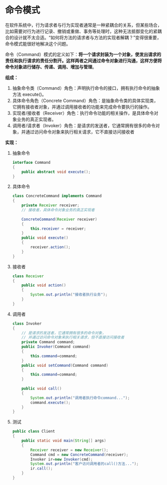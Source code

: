 # 命令模式

在软件系统中，行为请求者与行为实现者通常是一种紧耦合的关系，但某些场合，比如需要对行为进行记录、撤销或重做、事务等处理时，这种无法抵御变化的紧耦合的设计就不太合适。“如何将方法的请求者与方法的实现者解耦？”变得很重要，命令模式能很好地解决这个问题。

命令（Command）模式的定义如下：**将一个请求封装为一个对象，使发出请求的责任和执行请求的责任分割开。这样两者之间通过命令对象进行沟通，这样方便将命令对象进行储存、传递、调用、增加与管理**。

**组成：**

1. 抽象命令类（Command）角色：声明执行命令的接口，拥有执行命令的抽象方法 execute()。
2. 具体命令角色（Concrete  Command）角色：是抽象命令类的具体实现类，它拥有接收者对象，并通过调用接收者的功能来完成命令要执行的操作。
3. 实现者/接收者（Receiver）角色：执行命令功能的相关操作，是具体命令对象业务的真正实现者。
4. 调用者/请求者（Invoker）角色：是请求的发送者，它通常拥有很多的命令对象，并通过访问命令对象来执行相关请求，它不直接访问接收者

**实现：**

1. 抽象命令

   ```java
   interface Command
   {
       public abstract void execute();
   }
   ```

2. 具体命令

   ```java
   class ConcreteCommand implements Command
   {
       private Receiver receiver;
       // 接收者，具体命令对象业务的真正实现者
       
       ConcreteCommand(Receiver receiver)
       {
           this.receiver = receiver;
       }
       public void execute()
       {
           receiver.action();
       }
   }
   ```

3. 接收者

   ```java
   class Receiver
   {
       public void action()
       {
           System.out.println("接收者执行业务");
       }
   }
   ```

4. 调用者

   ```java
   class Invoker
   {
       // 是请求的发送者，它通常拥有很多的命令对象，
       // 并通过访问命令对象来执行相关请求，但不直接访问接收者
       private Command command;
       public Invoker(Command command)
       {
           this.command=command;
       }
       public void setCommand(Command command)
       {
           this.command=command;
       }
       
       public void call()
       {
           System.out.println("调用者执行命令command...");
           command.execute();
       }
   }
   ```

5. 测试

   ```java
   public class Client
   {
       public static void main(String[] args)
       {
           Receiver receiver = new Receiver();
           Command cmd = new ConcreteCommand(receiver);
           Invoker ir=new Invoker(cmd);
           System.out.println("客户访问调用者的call()方法...");
           ir.call();
       }
   }
   ```

   